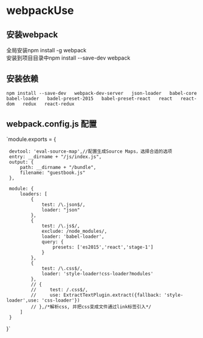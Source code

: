 # webpackUse
## 安装webpack  
全局安装npm install -g webpack  
安装到项目目录中npm install --save-dev webpack
## 安装依赖
`npm install --save-dev  
webpack-dev-server  
json-loader  
babel-core  
babel-loader  
badel-preset-2015  
babel-preset-react  
react  
react-dom  
redux  
react-redux`
## webpack.config.js 配置
`module.exports = {

     devtool: 'eval-source-map',//配置生成Source Maps，选择合适的选项
     entry: __dirname + "/js/index.js",
     output: {
         path: __dirname + "/bundle",
         filename: "guestbook.js"
     },
 
     module: {
         loaders: [
             {
                 test: /\.json$/,
                 loader: "json"
             },
             {
                 test: /\.js$/,
                 exclude: /node_modules/,
                 loader: 'babel-loader',
                 query: {
                     presets: ['es2015','react','stage-1']
                 }
             },
             {
                 test: /\.css$/,
                 loader: 'style-loader!css-loader?modules'
             },
             // {
             //     test: /.css$/,
             //     use: ExtractTextPlugin.extract({fallback: 'style-loader',use: 'css-loader'})
             // },/*解析css, 并把css变成文件通过link标签引入*/
         ]
     }
 }`
